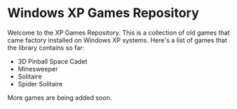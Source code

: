 # Windows XP Games Repository
Welcome to the XP Games Repository. This is a collection of old games that came factory installed on Windows XP systems.
Here's a list of games that the library contains so far:

 - 3D Pinball Space Cadet
 - Minesweeper
 - Solitaire
 - Spider Solitaire
 
More games are being added soon.
